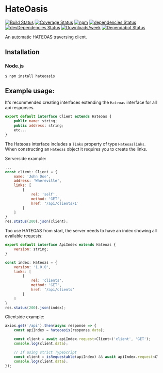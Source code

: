 # HateOasis
[![Build Status][1]][2]
[![Coverage Status][3]][4]
[![npm][5]][6]
[![dependencies Status][7]][8]
[![devDependencies Status][9]][10]
[![Downloads/week][11]][12]
[![Dependabot Status][13]][14]

[1]: https://www.travis-ci.com/gnarr/hateoasis.svg?branch=master
[2]: https://www.travis-ci.com/gnarr/hateoasis
[3]: https://coveralls.io/repos/github/gnarr/hateoasis/badge.svg?branch=master
[4]: https://coveralls.io/github/gnarr/hateoasis?branch=master
[5]: https://img.shields.io/npm/v/hateoasis.svg?style=flat-square
[6]: https://www.npmjs.com/package/hateoasis
[7]: https://david-dm.org/gnarr/hateoasis.svg
[8]: https://david-dm.org/gnarr/hateoasis
[9]: https://david-dm.org/gnarr/hateoasis/dev-status.svg
[10]: https://david-dm.org/gnarr/hateoasis?type=dev
[11]: https://img.shields.io/npm/dw/hateoasis.svg
[12]: https://www.npmjs.com/package/hateoasis
[13]: https://api.dependabot.com/badges/status?host=github&repo=gnarr/hateoasis
[14]: https://dependabot.com

An automatic HATEOAS traversing client.

## Installation

### Node.js

    $ npm install hateoasis

## Example usage:

It's recommended creating interfaces extending the `Hateoas` interface for all api responses.

```javascript
export default interface Client extends Hateoas {
    public name: string;
    public address: string;
    etc...
}
```
The Hateoas interface includes a `links` property of type `Hateoaslinks`. When constructing an `Hateoas` object it requires you to create the links. 

Serverside example:
```javascript
...
const client: Client = {
    name: 'John Doe',
    address: 'Whereville',
    links: [
        {
            rel: 'self',
            method: 'GET',
            href: '/api/clients/1'
        }
    ]
}
res.status(200).json(client);
```
Too use HATEOAS from start, the server needs to have an index showing all available requests:
```javascript
export default interface ApiIndex extends Hateoas {
    version: string;
}
```
```javascript
const index: Hateoas = {
    version: '1.0.0',
    links: [
        {
            rel: 'clients',
            method: 'GET',
            href: '/api/clients'
        }
    ]
}
res.status(200).json(index);
```
Clientside example:
```javascript
axios.get('/api').then(async response => {
    const apiIndex = hateoasis(response.data);

    const client = await apiIndex.request<Client>('client', 'GET');
    console.log(client.data);

    // If using strict TypeScript
    const client = isRequestable(apiIndex) && await apiIndex.request<Client>('client', 'GET');
    console.log(client.data);
});
```

